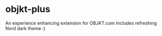 # objkt-plus
An experience enhancing extension for OBJKT.com
Includes refreshing Nord dark theme :)
